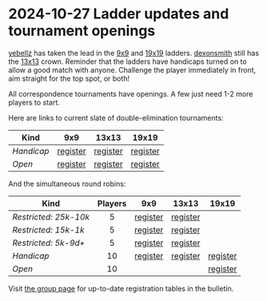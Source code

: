 # 2024-10-27 Ladder updates and tournament openings

[yebellz](https://online-go.com/player/76618/yebellz) has taken the lead in the [9x9](https://online-go.com/ladder/41992) and [19x19](https://online-go.com/ladder/41994) ladders. [dexonsmith](https://online-go.com/player/178104/dexonsmith) still has the [13x13](https://online-go.com/ladder/41993) crown. Reminder that the ladders have handicaps turned on to allow a good match with anyone. Challenge the player immediately in front, aim straight for the top spot, or both!

All correspondence tournaments have openings. A few just need 1-2 more players to start.

Here are links to current slate of double-elimination tournaments:

| Kind       |  9x9  | 13x13 | 19x19 |
| ---------- | :---: | :---: | :---: |
| *Handicap* | [register][de-handicap-9-new] | [register][de-handicap-13-new] | [register][de-handicap-19-new] |
| *Open*     | [register][de-open-9-new]     | [register][de-open-13-new]     | [register][de-open-19-new] |

[de-handicap-9-new]: https://online-go.com/tournament/120860
[de-handicap-13-new]: https://online-go.com/tournament/121211
[de-handicap-19-new]: https://online-go.com/tournament/121285
[de-open-9-new]: https://online-go.com/tournament/121349
[de-open-13-new]: https://online-go.com/tournament/121350
[de-open-19-new]: https://online-go.com/tournament/121036

And the simultaneous round robins:

| Kind                  | Players |  9x9  | 13x13 | 19x19 |
| --------------------- | :-----: | :---: | :---: | :---: |
| *Restricted: 25k-10k* | 5       | [register][league-25k10k-9-new] | [register][league-25k10k-13-new] | |
| *Restricted: 15k-1k*  | 5       | [register][league-15k1k-9-new] | [register][league-15k1k-13-new] | |
| *Restricted: 5k-9d+*  | 5       | [register][league-5k9d-9-new] | [register][league-5k9d-13-new] | |
| *Handicap*            | 10      | [register][league-handicap-9-new] | [register][league-handicap-13-new] | [register][league-handicap-19-new] |
| *Open*                | 10      | | | [register][league-open-19-new] |

[league-handicap-9-new]: https://online-go.com/tournament/121447
[league-handicap-13-new]: https://online-go.com/tournament/121448
[league-handicap-19-new]: https://online-go.com/tournament/120669
[league-25k10k-9-new]: https://online-go.com/tournament/120783
[league-15k1k-9-new]: https://online-go.com/tournament/120784
[league-5k9d-9-new]: https://online-go.com/tournament/121249
[league-25k10k-13-new]: https://online-go.com/tournament/120884
[league-15k1k-13-new]: https://online-go.com/tournament/121391
[league-5k9d-13-new]: https://online-go.com/tournament/115741
[league-open-19-new]: https://online-go.com/tournament/121513

Visit [the group page](https://online-go.com/group/14024) for up-to-date registration tables in the bulletin.
